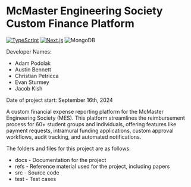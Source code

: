 # McMaster Engineering Society Custom Finance Platform

[![TypeScript](https://img.shields.io/badge/TypeScript-3178C6?logo=typescript&logoColor=fff)](#) 
[![Next.js](https://img.shields.io/badge/Next.js-black?logo=next.js&logoColor=white)](#) 
![MongoDB](https://img.shields.io/badge/Database-MongoDB-darkgreen?logo=mongodb)

Developer Names:
- Adam Podolak
- Austin Bennett
- Christian Petricca
- Evan Sturmey
- Jacob Kish

Date of project start: September 16th, 2024

A custom financial expense reporting platform for the McMaster Engineering Society (MES). This platform streamlines the reimbursement process for 60+ student groups and individuals, offering features like payment requests, intramural funding applications, custom approval workflows, audit tracking, and automated notifications.

The folders and files for this project are as follows:
- docs - Documentation for the project
- refs - Reference material used for the project, including papers
- src - Source code
- test - Test cases
